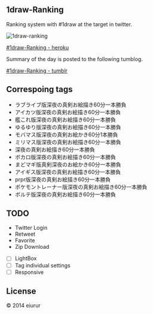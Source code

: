 1draw-Ranking
------

Ranking system with #1draw at the target in twitter.

![1draw-ranking](https://dl.dropboxusercontent.com/u/31717228/images/1draw/llls60.jpg)

<a href="http://ldraw-ranking.herokuapp.com" target="_blank">#1draw-Ranking - heroku</a>

Summary of the day is posted to the following tumblog.

<a href="http://eiua-1dr.tumblr.com/" target="_blank">#1draw-Ranking - tumblr</a>

Correspoing tags
-------

- ラブライブ版深夜の真剣お絵描き60分一本勝負
- アイカツ版深夜の真剣お絵描き60分一本勝負
- 艦これ版深夜の真剣お絵描き60分一本勝負
- ゆるゆり版深夜の真剣お絵描き60分一本勝負
- モバマス版深夜の真剣お絵かき60分1本勝負
- ミリマス版深夜の真剣お絵描き60分一本勝負
- 深夜の真剣お絵描き60分一本勝負
- ボカロ版深夜の真剣お絵描き60分一本勝負
- まどマギ版真剣深夜のお絵かき60分一本勝負
- アイギス版深夜の真剣お絵描き60分一本勝負
- prpr版深夜の真剣お絵描き60分一本勝負
- ポケモントレーナー版深夜の真剣お絵描き60分一本勝負
- ボルテ版深夜の真剣お絵描き60分一本勝負

TODO
------

- Twitter Login
- Retweet
- Favorite
- Zip Download
- [ ] LightBox
- [ ] Tag individual settings
- [ ] Responsive

License
------

© 2014 eiurur
